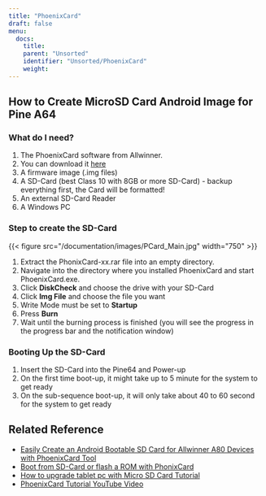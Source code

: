 ```yaml
---
title: "PhoenixCard"
draft: false
menu:
  docs:
    title:
    parent: "Unsorted"
    identifier: "Unsorted/PhoenixCard"
    weight: 
---
```


## How to Create MicroSD Card Android Image for Pine A64

### What do I need?

1. The PhoenixCard software from Allwinner.
2. You can download it [here](https://drive.google.com/file/d/0B0cEs0lxTtL3VmstaEFfbmU1NFk/view?usp=sharing)
3. A firmware image (.img files)
4. A SD-Card (best Class 10 with 8GB or more SD-Card) - backup everything first, the Card will be formatted!
5. An external SD-Card Reader
6. A Windows PC

### Step to create the SD-Card

{{< figure src="/documentation/images/PCard_Main.jpg" width="750" >}}

1. Extract the PhonixCard-xx.rar file into an empty directory.
2. Navigate into the directory where you installed PhoenixCard and start PhoenixCard.exe.
3. Click **DiskCheck** and choose the drive with your SD-Card
4. Click **Img File** and choose the file you want
5. Write Mode must be set to **Startup**
6. Press **Burn**
7. Wait until the burning process is finished (you will see the progress in the progress bar and the notification window)

### Booting Up the SD-Card

1. Insert the SD-Card into the Pine64 and Power-up
2. On the first time boot-up, it might take up to 5 minute for the system to get ready
3. On the sub-sequence boot-up, it will only take about 40 to 60 second for the system to get ready

## Related Reference

* [Easily Create an Android Bootable SD Card for Allwinner A80 Devices with PhoenixCard Tool](http://www.cnx-software.com/2015/01/06/easily-create-an-androidlinux-bootable-sd-card-for-allwinner-a80-devices-with-phoenixcard-tool/)
* [Boot from SD-Card or flash a ROM with PhonixCard](http://www.ondaforum.com/topic/2022-boot-from-sd-card-or-flash-a-rom-with-phonixcard/)
* [How to upgrade tablet pc with Micro SD Card Tutorial](http://www.androidsoldier.com/2013/11/upgrading-method-android-tablet.html)
* [PhoenixCard Tutorial YouTube Video](https://www.youtube.com/watch?v=eKo82AUgbFM)
